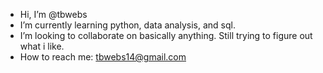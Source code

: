 - Hi, I’m @tbwebs
- I’m currently learning python, data analysis, and sql. 
- I’m looking to collaborate on basically anything. Still trying to figure out what i like.
- How to reach me: tbwebs14@gmail.com
